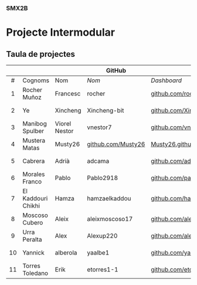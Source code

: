 ### SMX2B

# Projecte Intermodular

## Taula de projectes

|    |              |          | GitHub |             |       | Projecte |
|:--:|--------------|----------|--------|-------------|-------|----------|
| #  | Cognoms      | Nom      | *Nom*  | *Dashboard* | *Web* | *Web*    |
| 1  | Rocher Muñoz | Francesc | rocher | [github.com/rocher](https://github.com/rocher) | [rocher.github.io](https://rocher.github.io) | [La FUSTA](http://lafusta.endinahosting.com) |
| 2  | Ye | Xincheng | Xincheng-bit | [github.com/Xincheng-bit](https://github.com/Xincheng-bit) | [Xincheng-bit.github.io](https://xincheng-bit.github.io) | [La FUSTA](http://lafusta.endinahosting.com) |
| 3  | Manibog Spulber | Viorel Nestor | vnestor7 | [github.com/vnestor7](https://github.com/vnestor7) | [vnestor7.github.io](https://vnestor7.github.io) | [N/A](http://google.com) |
| 4  | Mustera Matas | Musty26 | [github.com/Musty26](http\s://github.com/Xincheng-Bit) | [Musty26.github.io](https://Xincheng-Bit.github.io) | [La FUSTA](http://lafusta.endinahosting.com) |
| 5  | Cabrera      | Adrià    | adcama | [github.com/adcama](https://github.com/adcama) | [rocher.github.io](https://adcama.github.io) | [La FUSTA](http://lafusta.endinahosting.com) |
| 6  | Morales Franco |Pablo | Pablo2918 | [github.com/pablo2918](https://github.com/pablo2918) | [pablo2918.github.io](https://pablo2918.github.io) | [La FUSTA](http://lafusta.endinahosting.com) |
| 7   | El Kaddouri Chikhi | Hamza | hamzaelkaddou| [github.com/hamzaelkaddou](https://github.com/hamzaelkaddou)| [hamzaelkaddo.github.io](https://hamzaelkaddou.github.io) | [Futur projecte]()
| 8  | Moscoso Cubero | Aleix  | aleixmoscoso17 | [github.com/aleixmoscoso17](https://github.com/aleixmoscoso17) | [rocher.github.io](https://rocher.github.io) | [La FUSTA](http://lafusta.endinahosting.com) |
| 9  | Urra Peralta | Alex | Alexup220 | [github.com/alexup220](https://github.com/alexup220) | [alexup220.github.io](https://alexup220.github.io) ||
| 10 | Yannick      | alberola | yaalbe1| [github.com/yaalbe1](https://github.com/rocher) | [rocher.github.io](https://rocher.github.io) | [La FUSTA](http://lafusta.endinahosting.com) |
| 11 | Torres Toledano| Erik | etorres1-1 | [github.com/etorres1-1](https://github.com/etorres1-1) | [etorres1-1.github.io](https://etorres1-1.github.io) | [La FUSTA](http://lafusta.endinahosting.com) |

